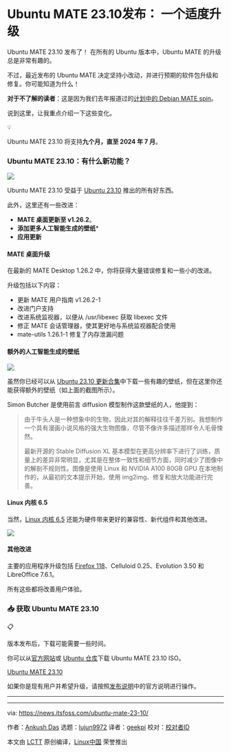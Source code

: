 [#]: subject: "Ubuntu MATE 23.10 Released: A Modest Upgrade"
[#]: via: "https://news.itsfoss.com/ubuntu-mate-23-10/"
[#]: author: "Ankush Das https://news.itsfoss.com/author/ankush/"
[#]: collector: "lujun9972/lctt-scripts-1693450080"
[#]: translator: "geekpi"
[#]: reviewer: " "
[#]: publisher: " "
[#]: url: " "

Ubuntu MATE 23.10发布： 一个适度升级
======
Ubuntu MATE 23.10 发布了！
在所有的 Ubuntu 版本中，Ubuntu MATE 的升级总是非常有趣的。

不过，最近发布的 Ubuntu MATE 决定坚持小改动，并进行预期的软件包升级和修复。你可能知道为什么！

**对于不了解的读者**：这是因为我们去年报道过的[计划中的 Debian MATE spin][1]。

说到这里，让我重点介绍一下这些变化。

💡

Ubuntu MATE 23.10 将支持**九个月，直至 2024 年 7 月**。

### Ubuntu MATE 23.10：有什么新功能？

![][2]

Ubuntu MATE 23.10 受益于 [Ubuntu 23.10][3] 推出的所有好东西。

此外，这里还有一些改进：

  * **MATE 桌面更新至 v1.26.2**。
  * **添加更多人工智能生成的壁纸***
  * **应用更新**



#### MATE 桌面升级

在最新的 MATE Desktop 1.26.2 中，你将获得大量错误修复和一些小的改进。

升级包括以下内容：

  * 更新 MATE 用户指南 v1.26.2-1
  * 改进门户支持
  * 改进系统监视器，以便从 /usr/libexec 获取 libexec 文件
  * 修正 MATE 会话管理器，使其更好地与系统监视器配合使用
  * mate-utils 1.26.1-1 修复了内存泄漏问题



#### 额外的人工智能生成的壁纸

![][5]

虽然你已经可以从 [Ubuntu 23.10 更新合集][6]中下载一些有趣的壁纸，但在这里你还能获得额外的壁纸（如上面的截图所示）。

Simon Butcher 是使用前言 diffusion 模型制作这款壁纸的人，他提到：

> 由于牛头人是一种想象中的生物，因此对其的解释往往千差万别。我想制作一个具有漫画小说风格的强大生物图像，尽管不像许多描述那样令人毛骨悚然。
>
> 最新开源的 Stable Diffusion XL 基本模型在更高分辨率下进行了训练，质量上的差异非常明显，尤其是在整体一致性和细节方面，同时减少了图像中的解剖不规则性。图像是使用 Linux 和 NVIDIA A100 80GB GPU 在本地制作的，从最初的文本提示开始，使用 img2img、修复和放大功能进行完善。

#### Linux 内核 6.5

当然，[Linux 内核 6.5][7] 还能为硬件带来更好的兼容性、新代组件和其他改进。

![][8]

#### 其他改进

主要的应用程序升级包括 [Firefox 118][9]、Celluloid 0.25、Evolution 3.50 和 LibreOffice 7.6.1。

所有这些都将改善用户体验。

### 📥 获取 Ubuntu MATE 23.10

📋

版本发布后，下载可能需要一些时间。

你可以从[官方网站][10]或 [Ubuntu 仓库][11]下载 Ubuntu MATE 23.10 ISO。

[Ubuntu MATE 23.10][12]

如果你是现有用户并希望升级，请按照[发布说明][13]中的官方说明进行操作。

* * *

--------------------------------------------------------------------------------

via: https://news.itsfoss.com/ubuntu-mate-23-10/

作者：[Ankush Das][a]
选题：[lujun9972][b]
译者：[geekpi](https://github.com/geekpi)
校对：[校对者ID](https://github.com/校对者ID)

本文由 [LCTT](https://github.com/LCTT/TranslateProject) 原创编译，[Linux中国](https://linux.cn/) 荣誉推出

[a]: https://news.itsfoss.com/author/ankush/
[b]: https://github.com/lujun9972
[1]: https://news.itsfoss.com/ubuntu-mate-debian/
[2]: https://news.itsfoss.com/content/images/2023/10/ubuntu-mate-23-10.jpg
[3]: https://news.itsfoss.com/ubuntu-23-10/
[5]: https://news.itsfoss.com/content/images/2023/10/ubuntu-mate-23-10-new-wall.jpg
[6]: https://ubuntu.com/blog/into-the-labyrinth
[7]: https://news.itsfoss.com/linux-kernel-6-5-release/
[8]: https://news.itsfoss.com/content/images/2023/10/ubuntu-mate-23-10-neofetch.jpg
[9]: https://news.itsfoss.com/firefox-118-release/
[10]: https://ubuntu-mate.org/download/
[11]: https://cdimage.ubuntu.com/ubuntu-mate/releases/23.10/
[12]: https://cdimage.ubuntu.com/ubuntu-mate/releases/23.10/release/
[13]: https://ubuntu-mate.org/blog/ubuntu-mate-lunar-lobster-release-notes/
